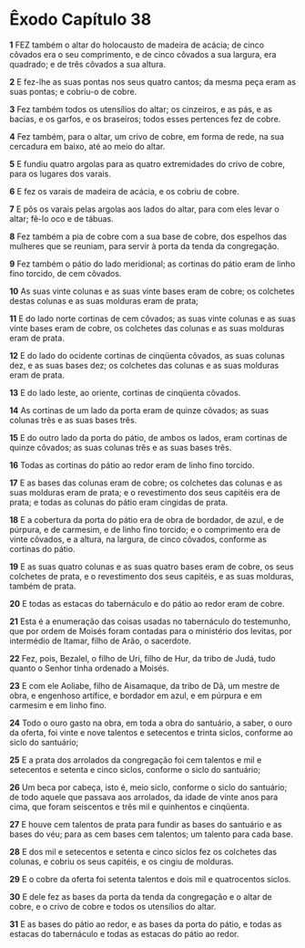 # Êxodo Capítulo 38

**1** 	FEZ também o altar do holocausto de madeira de acácia; de cinco côvados era o seu comprimento, e de cinco côvados a sua largura, era quadrado; e de três côvados a sua altura.

**2** 	E fez-lhe as suas pontas nos seus quatro cantos; da mesma peça eram as suas pontas; e cobriu-o de cobre.

**3** 	Fez também todos os utensílios do altar; os cinzeiros, e as pás, e as bacias, e os garfos, e os braseiros; todos esses pertences fez de cobre.

**4** 	Fez também, para o altar, um crivo de cobre, em forma de rede, na sua cercadura em baixo, até ao meio do altar.

**5** 	E fundiu quatro argolas para as quatro extremidades do crivo de cobre, para os lugares dos varais.

**6** 	E fez os varais de madeira de acácia, e os cobriu de cobre.

**7** 	E pôs os varais pelas argolas aos lados do altar, para com eles levar o altar; fê-lo oco e de tábuas.

**8** 	Fez também a pia de cobre com a sua base de cobre, dos espelhos das mulheres que se reuniam, para servir à porta da tenda da congregação.

**9** 	Fez também o pátio do lado meridional; as cortinas do pátio eram de linho fino torcido, de cem côvados.

**10** 	As suas vinte colunas e as suas vinte bases eram de cobre; os colchetes destas colunas e as suas molduras eram de prata;

**11** 	E do lado norte cortinas de cem côvados; as suas vinte colunas e as suas vinte bases eram de cobre, os colchetes das colunas e as suas molduras eram de prata.

**12** 	E do lado do ocidente cortinas de cinqüenta côvados, as suas colunas dez, e as suas bases dez; os colchetes das colunas e as suas molduras eram de prata.

**13** 	E do lado leste, ao oriente, cortinas de cinqüenta côvados.

**14** 	As cortinas de um lado da porta eram de quinze côvados; as suas colunas três e as suas bases três.

**15** 	E do outro lado da porta do pátio, de ambos os lados, eram cortinas de quinze côvados; as suas colunas três e as suas bases três.

**16** 	Todas as cortinas do pátio ao redor eram de linho fino torcido.

**17** 	E as bases das colunas eram de cobre; os colchetes das colunas e as suas molduras eram de prata; e o revestimento dos seus capitéis era de prata; e todas as colunas do pátio eram cingidas de prata.

**18** 	E a cobertura da porta do pátio era de obra de bordador, de azul, e de púrpura, e de carmesim, e de linho fino torcido; e o comprimento era de vinte côvados, e a altura, na largura, de cinco côvados, conforme as cortinas do pátio.

**19** 	E as suas quatro colunas e as suas quatro bases eram de cobre, os seus colchetes de prata, e o revestimento dos seus capitéis, e as suas molduras, também de prata.

**20** 	E todas as estacas do tabernáculo e do pátio ao redor eram de cobre.

**21** 	Esta é a enumeração das coisas usadas no tabernáculo do testemunho, que por ordem de Moisés foram contadas para o ministério dos levitas, por intermédio de Itamar, filho de Arão, o sacerdote.

**22** 	Fez, pois, Bezalel, o filho de Uri, filho de Hur, da tribo de Judá, tudo quanto o Senhor tinha ordenado a Moisés.

**23** 	E com ele Aoliabe, filho de Aisamaque, da tribo de Dã, um mestre de obra, e engenhoso artífice, e bordador em azul, e em púrpura e em carmesim e em linho fino.

**24** 	Todo o ouro gasto na obra, em toda a obra do santuário, a saber, o ouro da oferta, foi vinte e nove talentos e setecentos e trinta siclos, conforme ao siclo do santuário;

**25** 	E a prata dos arrolados da congregação foi cem talentos e mil e setecentos e setenta e cinco siclos, conforme o siclo do santuário;

**26** 	Um beca por cabeça, isto é, meio siclo, conforme o siclo do santuário; de todo aquele que passava aos arrolados, da idade de vinte anos para cima, que foram seiscentos e três mil e quinhentos e cinqüenta.

**27** 	E houve cem talentos de prata para fundir as bases do santuário e as bases do véu; para as cem bases cem talentos; um talento para cada base.

**28** 	E dos mil e setecentos e setenta e cinco siclos fez os colchetes das colunas, e cobriu os seus capitéis, e os cingiu de molduras.

**29** 	E o cobre da oferta foi setenta talentos e dois mil e quatrocentos siclos.

**30** 	E dele fez as bases da porta da tenda da congregação e o altar de cobre, e o crivo de cobre e todos os utensílios do altar.

**31** 	E as bases do pátio ao redor, e as bases da porta do pátio, e todas as estacas do tabernáculo e todas as estacas do pátio ao redor.

